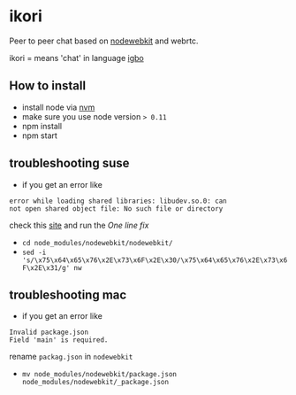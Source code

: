 # ikori
Peer to peer chat based on [nodewebkit](https://github.com/rogerwang/node-webkit) and webrtc.

ikori = means 'chat' in language [igbo](http://en.wikipedia.org/wiki/Igbo_language)

## How to install
- install node via [nvm](https://github.com/creationix/nvm)
- make sure you use node version `> 0.11`
- npm install
- npm start

## troubleshooting suse
- if you get an error like 
```
error while loading shared libraries: libudev.so.0: can
not open shared object file: No such file or directory
```
check this [site](https://github.com/rogerwang/node-webkit/wiki/The-solution-of-lacking-libudev.so.0) and run the *One line fix*
- `cd node_modules/nodewebkit/nodewebkit/`
- `sed -i 's/\x75\x64\x65\x76\x2E\x73\x6F\x2E\x30/\x75\x64\x65\x76\x2E\x73\x6F\x2E\x31/g' nw`

## troubleshooting mac
- if you get an error like
```
Invalid package.json 
Field 'main' is required.
```
rename `packag.json` in `nodewebkit`
- `mv node_modules/nodewebkit/package.json node_modules/nodewebkit/_package.json`
